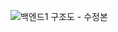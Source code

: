 ![백엔드1 구조도 - 수정본](https://github.com/SumNote/sumnote-kopring-server/assets/98332877/0365b4e9-686f-4e99-be08-a97f873539fb)
